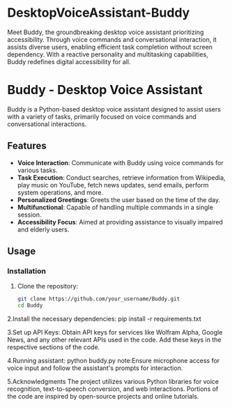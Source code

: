 # DesktopVoiceAssistant-Buddy
Meet Buddy, the groundbreaking desktop voice assistant prioritizing accessibility. Through voice commands and conversational interaction, it assists diverse users, enabling efficient task completion without screen dependency. With a reactive personality and multitasking capabilities, Buddy redefines digital accessibility for all.

# Buddy - Desktop Voice Assistant

Buddy is a Python-based desktop voice assistant designed to assist users with a variety of tasks, primarily focused on voice commands and conversational interactions. 

## Features

- **Voice Interaction**: Communicate with Buddy using voice commands for various tasks.
- **Task Execution**: Conduct searches, retrieve information from Wikipedia, play music on YouTube, fetch news updates, send emails, perform system operations, and more.
- **Personalized Greetings**: Greets the user based on the time of the day.
- **Multifunctional**: Capable of handling multiple commands in a single session.
- **Accessibility Focus**: Aimed at providing assistance to visually impaired and elderly users.

## Usage

### Installation

1. Clone the repository:
   ```bash
   git clone https://github.com/your_username/Buddy.git
   cd Buddy
2.Install the necessary dependencies:
pip install -r requirements.txt

3.Set up API Keys:
Obtain API keys for services like Wolfram Alpha, Google News, and any other relevant APIs used in the code. Add these keys in the respective sections of the code.

4.Running assistant:
python buddy.py
note:Ensure microphone access for voice input and follow the assistant's prompts for interaction.

5.Acknowledgments
The project utilizes various Python libraries for voice recognition, text-to-speech conversion, and web interactions. Portions of the code are inspired by open-source projects and online tutorials.



